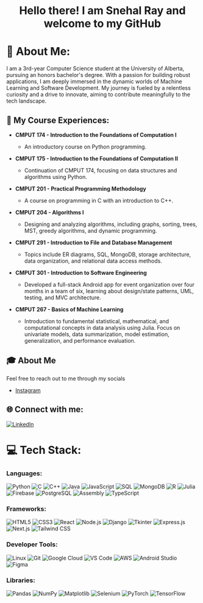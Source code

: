 <h1 align="center">Hello there! I am Snehal Ray and welcome to my GitHub</h1>

# 💫 About Me:
I am a 3rd-year Computer Science student at the University of Alberta, pursuing an honors bachelor's degree. With a passion for building robust applications, I am deeply immersed in the dynamic worlds of Machine Learning and Software Development. My journey is fueled by a relentless curiosity and a drive to innovate, aiming to contribute meaningfully to the tech landscape.

## 🚀 My Course Experiences:
- **CMPUT 174 - Introduction to the Foundations of Computation I**
  - An introductory course on Python programming.

- **CMPUT 175 - Introduction to the Foundations of Computation II**
  - Continuation of CMPUT 174, focusing on data structures and algorithms using Python.

- **CMPUT 201 - Practical Programming Methodology**
  - A course on programming in C with an introduction to C++.

- **CMPUT 204 - Algorithms I**
  - Designing and analyzing algorithms, including graphs, sorting, trees, MST, greedy algorithms, and dynamic programming.

- **CMPUT 291 - Introduction to File and Database Management**
  - Topics include ER diagrams, SQL, MongoDB, storage architecture, data organization, and relational data access methods.

- **CMPUT 301 - Introduction to Software Engineering**
  - Developed a full-stack Android app for event organization over four months in a team of six, learning about design/state patterns, UML, testing, and MVC architecture.

- **CMPUT 267 - Basics of Machine Learning**
  - Introduction to fundamental statistical, mathematical, and computational concepts in data analysis using Julia. Focus on univariate models, data summarization, model estimation, generalization, and performance evaluation.



## 🎓 About Me

Feel free to reach out to me through my socials

- [Instagram](https://www.instagram.com/snehalray10/)



## 🌐 Connect with me:
[![LinkedIn](https://img.shields.io/badge/LinkedIn-%230077B5.svg?logo=linkedin&logoColor=white)](https://www.linkedin.com/in/snehal-ray-4b2aa9293/)

# 💻 Tech Stack:
### Languages:
![Python](https://img.shields.io/badge/python-%233776AB.svg?style=for-the-badge&logo=python&logoColor=white) 
![C](https://img.shields.io/badge/C-00599C?style=for-the-badge&logo=c&logoColor=white) 
![C++](https://img.shields.io/badge/C%2B%2B-00599C?style=for-the-badge&logo=c%2B%2B&logoColor=white) 
![Java](https://img.shields.io/badge/java-%23ED8B00.svg?style=for-the-badge&logo=java&logoColor=white) 
![JavaScript](https://img.shields.io/badge/javascript-%23323330.svg?style=for-the-badge&logo=javascript&logoColor=%23F7DF1E) 
![SQL](https://img.shields.io/badge/sql-%2307405e.svg?style=for-the-badge&logo=postgresql&logoColor=white) 
![MongoDB](https://img.shields.io/badge/MongoDB-%2347A248.svg?style=for-the-badge&logo=mongodb&logoColor=white) 
![R](https://img.shields.io/badge/R-276DC3?style=for-the-badge&logo=r&logoColor=white) 
![Julia](https://img.shields.io/badge/Julia-9558B2?style=for-the-badge&logo=julia&logoColor=white) 
![Firebase](https://img.shields.io/badge/firebase-FFCA28?style=for-the-badge&logo=firebase&logoColor=black) 
![PostgreSQL](https://img.shields.io/badge/PostgreSQL-316192?style=for-the-badge&logo=postgresql&logoColor=white) 
![Assembly](https://img.shields.io/badge/Assembly-007ACC?style=for-the-badge&logo=assemblyscript&logoColor=white) 
![TypeScript](https://img.shields.io/badge/TypeScript-007ACC?style=for-the-badge&logo=typescript&logoColor=white) 

### Frameworks:
![HTML5](https://img.shields.io/badge/html5-%23E34F26.svg?style=for-the-badge&logo=html5&logoColor=white) 
![CSS3](https://img.shields.io/badge/css3-%231572B6.svg?style=for-the-badge&logo=css3&logoColor=white) 
![React](https://img.shields.io/badge/react-%2320232a.svg?style=for-the-badge&logo=react&logoColor=%2361DAFB) 
![Node.js](https://img.shields.io/badge/node.js-6DA55F?style=for-the-badge&logo=node.js&logoColor=white) 
![Django](https://img.shields.io/badge/django-%23092E20.svg?style=for-the-badge&logo=django&logoColor=white) 
![Tkinter](https://img.shields.io/badge/Tkinter-%23FF6347.svg?style=for-the-badge&logo=tkinter&logoColor=white) 
![Express.js](https://img.shields.io/badge/express.js-%23404d59.svg?style=for-the-badge&logo=express&logoColor=%2361DAFB) 
![Next.js](https://img.shields.io/badge/next.js-%23000000.svg?style=for-the-badge&logo=nextdotjs&logoColor=white) 
![Tailwind CSS](https://img.shields.io/badge/Tailwind_CSS-38B2AC?style=for-the-badge&logo=tailwind-css&logoColor=white) 

### Developer Tools:
![Linux](https://img.shields.io/badge/Linux-FCC624?style=for-the-badge&logo=linux&logoColor=black) 
![Git](https://img.shields.io/badge/git-%23F05033.svg?style=for-the-badge&logo=git&logoColor=white) 
![Google Cloud](https://img.shields.io/badge/Google_Cloud-4285F4?style=for-the-badge&logo=google-cloud&logoColor=white) 
![VS Code](https://img.shields.io/badge/Visual_Studio_Code-0078D4?style=for-the-badge&logo=visual-studio-code&logoColor=white) 
![AWS](https://img.shields.io/badge/Amazon_AWS-%23232F3E.svg?style=for-the-badge&logo=amazon-aws&logoColor=white) 
![Android Studio](https://img.shields.io/badge/Android_Studio-3DDC84?style=for-the-badge&logo=android-studio&logoColor=white) 
![Figma](https://img.shields.io/badge/figma-%23F24E1E.svg?style=for-the-badge&logo=figma&logoColor=white) 

### Libraries:
![Pandas](https://img.shields.io/badge/pandas-%23150458.svg?style=for-the-badge&logo=pandas&logoColor=white) 
![NumPy](https://img.shields.io/badge/numpy-%23013243.svg?style=for-the-badge&logo=numpy&logoColor=white) 
![Matplotlib](https://img.shields.io/badge/Matplotlib-004C99?style=for-the-badge&logo=matplotlib&logoColor=white) 
![Selenium](https://img.shields.io/badge/selenium-43B02A?style=for-the-badge&logo=selenium&logoColor=white) 
![PyTorch](https://img.shields.io/badge/PyTorch-EE4C2C?style=for-the-badge&logo=pytorch&logoColor=white) 
![TensorFlow](https://img.shields.io/badge/TensorFlow-FF6F00?style=for-the-badge&logo=tensorflow&logoColor=white) 

